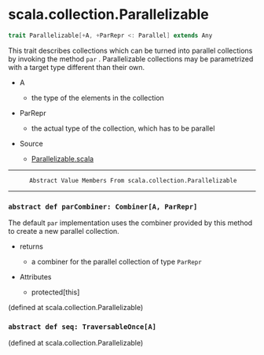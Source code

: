 
#                       scala.collection.Parallelizable                       #

```scala
trait Parallelizable[+A, +ParRepr <: Parallel] extends Any
```

This trait describes collections which can be turned into parallel collections
by invoking the method `par` . Parallelizable collections may be parametrized
with a target type different than their own.

* A
  * the type of the elements in the collection
* ParRepr
  * the actual type of the collection, which has to be parallel

* Source
  * [Parallelizable.scala](https://github.com/scala/scala/tree/6d09a1ba5f/src/library/scala/collection/Parallelizable.scala#L1)


--------------------------------------------------------------------------------
          Abstract Value Members From scala.collection.Parallelizable
--------------------------------------------------------------------------------


### `abstract def parCombiner: Combiner[A, ParRepr]`                         ###

The default `par` implementation uses the combiner provided by this method to
create a new parallel collection.

* returns
  * a combiner for the parallel collection of type `ParRepr`

* Attributes
  * protected[this]

(defined at scala.collection.Parallelizable)


### `abstract def seq: TraversableOnce[A]`                                   ###
(defined at scala.collection.Parallelizable)
